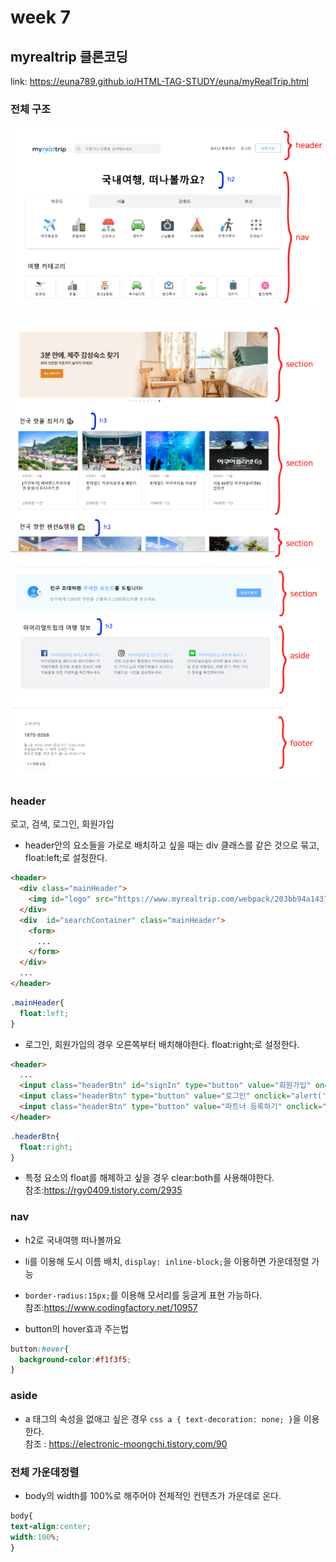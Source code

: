 # week 7
## myrealtrip 클론코딩
link: https://euna789.github.io/HTML-TAG-STUDY/euna/myRealTrip.html

### 전체 구조
<img src="./imgs/trip1.png" width="600">
<img src="./imgs/trip2.png" width="600">
<img src="./imgs/trip3.png" width="600">


### header
로고, 검색, 로그인, 회원가입

- header안의 요소들을 가로로 배치하고 싶을 때는 div 클래스를 같은 것으로 묶고, float:left;로 설정한다.

```html
<header>
  <div class="mainHeader">
    <img id="logo" src="https://www.myrealtrip.com/webpack/203bb94a1437a3d33bca75e5e77ab705.png" width="130"/>
  </div>
  <div  id="searchContainer" class="mainHeader">
    <form>
      ...
    </form>
  </div>  
  ...
</header>
```

```css
.mainHeader{
  float:left;
}
```

- 로그인, 회원가입의 경우 오른쪽부터 배치해야한다. float:right;로 설정한다.
```html
<header>
  ...
  <input class="headerBtn" id="signIn" type="button" value="회원가입" onclick="alert('회원가입')">
  <input class="headerBtn" type="button" value="로그인" onclick="alert('로그인')">
  <input class="headerBtn" type="button" value="파트너 등록하기" onclick="alert('파트너 등록하기')">
</header>
```

```css
.headerBtn{
  float:right;
}
```
 * 특정 요소의 float를 해제하고 싶을 경우 clear:both를 사용해야한다.  
참조:https://rgy0409.tistory.com/2935


### nav
- h2로 국내여행 떠나볼까요  
  
- li를 이용해 도시 이름 배치, ```display: inline-block;```을 이용하면 가운데정렬 가능  
  
- ```border-radius:15px;```를 이용해 모서리를 둥글게 표현 가능하다.  
참조:https://www.codingfactory.net/10957

- button의 hover효과 주는법
```css
button:hover{
  background-color:#f1f3f5;
}
```
  
  
### aside
- a 태그의 속성을 없애고 싶은 경우 ```css a { text-decoration: none; }```을 이용한다.  
참조 : https://electronic-moongchi.tistory.com/90


### 전체 가운데정렬
- body의 width를 100%로 해주어야 전체적인 컨텐츠가 가운데로 온다.
```css
body{
text-align:center;
width:100%;
}
```

